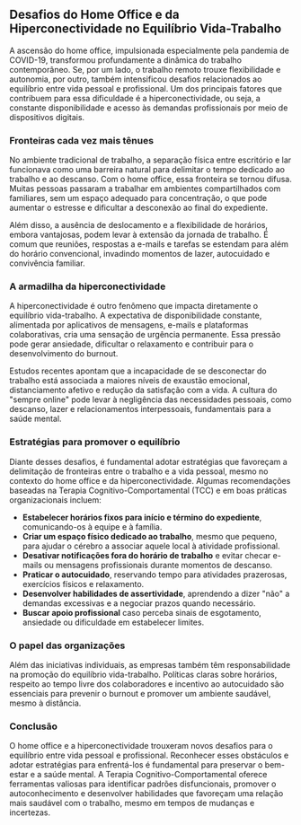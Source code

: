 
## Desafios do Home Office e da Hiperconectividade no Equilíbrio Vida-Trabalho

A ascensão do home office, impulsionada especialmente pela pandemia de COVID-19, transformou profundamente a dinâmica do trabalho contemporâneo. Se, por um lado, o trabalho remoto trouxe flexibilidade e autonomia, por outro, também intensificou desafios relacionados ao equilíbrio entre vida pessoal e profissional. Um dos principais fatores que contribuem para essa dificuldade é a hiperconectividade, ou seja, a constante disponibilidade e acesso às demandas profissionais por meio de dispositivos digitais.

### Fronteiras cada vez mais tênues

No ambiente tradicional de trabalho, a separação física entre escritório e lar funcionava como uma barreira natural para delimitar o tempo dedicado ao trabalho e ao descanso. Com o home office, essa fronteira se tornou difusa. Muitas pessoas passaram a trabalhar em ambientes compartilhados com familiares, sem um espaço adequado para concentração, o que pode aumentar o estresse e dificultar a desconexão ao final do expediente.

Além disso, a ausência de deslocamento e a flexibilidade de horários, embora vantajosas, podem levar à extensão da jornada de trabalho. É comum que reuniões, respostas a e-mails e tarefas se estendam para além do horário convencional, invadindo momentos de lazer, autocuidado e convivência familiar.

### A armadilha da hiperconectividade

A hiperconectividade é outro fenômeno que impacta diretamente o equilíbrio vida-trabalho. A expectativa de disponibilidade constante, alimentada por aplicativos de mensagens, e-mails e plataformas colaborativas, cria uma sensação de urgência permanente. Essa pressão pode gerar ansiedade, dificultar o relaxamento e contribuir para o desenvolvimento do burnout.

Estudos recentes apontam que a incapacidade de se desconectar do trabalho está associada a maiores níveis de exaustão emocional, distanciamento afetivo e redução da satisfação com a vida. A cultura do "sempre online" pode levar à negligência das necessidades pessoais, como descanso, lazer e relacionamentos interpessoais, fundamentais para a saúde mental.

### Estratégias para promover o equilíbrio

Diante desses desafios, é fundamental adotar estratégias que favoreçam a delimitação de fronteiras entre o trabalho e a vida pessoal, mesmo no contexto do home office e da hiperconectividade. Algumas recomendações baseadas na Terapia Cognitivo-Comportamental (TCC) e em boas práticas organizacionais incluem:

- **Estabelecer horários fixos para início e término do expediente**, comunicando-os à equipe e à família.
- **Criar um espaço físico dedicado ao trabalho**, mesmo que pequeno, para ajudar o cérebro a associar aquele local à atividade profissional.
- **Desativar notificações fora do horário de trabalho** e evitar checar e-mails ou mensagens profissionais durante momentos de descanso.
- **Praticar o autocuidado**, reservando tempo para atividades prazerosas, exercícios físicos e relaxamento.
- **Desenvolver habilidades de assertividade**, aprendendo a dizer "não" a demandas excessivas e a negociar prazos quando necessário.
- **Buscar apoio profissional** caso perceba sinais de esgotamento, ansiedade ou dificuldade em estabelecer limites.

### O papel das organizações

Além das iniciativas individuais, as empresas também têm responsabilidade na promoção do equilíbrio vida-trabalho. Políticas claras sobre horários, respeito ao tempo livre dos colaboradores e incentivo ao autocuidado são essenciais para prevenir o burnout e promover um ambiente saudável, mesmo à distância.

### Conclusão

O home office e a hiperconectividade trouxeram novos desafios para o equilíbrio entre vida pessoal e profissional. Reconhecer esses obstáculos e adotar estratégias para enfrentá-los é fundamental para preservar o bem-estar e a saúde mental. A Terapia Cognitivo-Comportamental oferece ferramentas valiosas para identificar padrões disfuncionais, promover o autoconhecimento e desenvolver habilidades que favoreçam uma relação mais saudável com o trabalho, mesmo em tempos de mudanças e incertezas.
```
